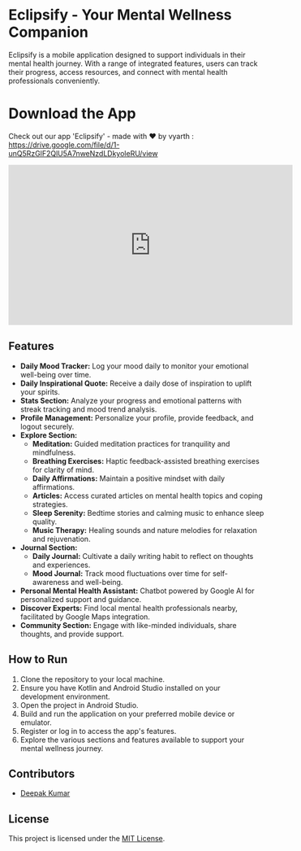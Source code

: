 # Eclipsify - Your Mental Wellness Companion

Eclipsify is a mobile application designed to support individuals in their mental health journey. With a range of integrated features, users can track their progress, access resources, and connect with mental health professionals conveniently.

# Download the App

Check out our app 'Eclipsify' - made with ❤ by vyarth : https://drive.google.com/file/d/1-unQ5RzGlF2QlU5A7nweNzdLDkyoleRU/view 


<iframe width="560" height="315" src="https://www.youtube.com/embed/Hl4lUfwXDMQ?si=Z6edHTtwKG0DfQDG" frameborder="0" allowfullscreen></iframe>


## Features

- **Daily Mood Tracker:** Log your mood daily to monitor your emotional well-being over time.
- **Daily Inspirational Quote:** Receive a daily dose of inspiration to uplift your spirits.
- **Stats Section:** Analyze your progress and emotional patterns with streak tracking and mood trend analysis.
- **Profile Management:** Personalize your profile, provide feedback, and logout securely.
- **Explore Section:**
  - **Meditation:** Guided meditation practices for tranquility and mindfulness.
  - **Breathing Exercises:** Haptic feedback-assisted breathing exercises for clarity of mind.
  - **Daily Affirmations:** Maintain a positive mindset with daily affirmations.
  - **Articles:** Access curated articles on mental health topics and coping strategies.
  - **Sleep Serenity:** Bedtime stories and calming music to enhance sleep quality.
  - **Music Therapy:** Healing sounds and nature melodies for relaxation and rejuvenation.
- **Journal Section:**
  - **Daily Journal:** Cultivate a daily writing habit to reflect on thoughts and experiences.
  - **Mood Journal:** Track mood fluctuations over time for self-awareness and well-being.
- **Personal Mental Health Assistant:** Chatbot powered by Google AI for personalized support and guidance.
- **Discover Experts:** Find local mental health professionals nearby, facilitated by Google Maps integration.
- **Community Section:** Engage with like-minded individuals, share thoughts, and provide support.


## How to Run

1. Clone the repository to your local machine.
2. Ensure you have Kotlin and Android Studio installed on your development environment.
3. Open the project in Android Studio.
4. Build and run the application on your preferred mobile device or emulator.
5. Register or log in to access the app's features.
6. Explore the various sections and features available to support your mental wellness journey.

## Contributors

- [Deepak Kumar](https://github.com/whatDeepak)

## License

This project is licensed under the [MIT License](LICENSE).
